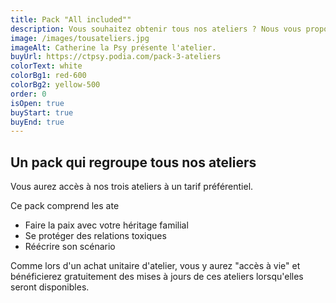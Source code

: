 ```yaml
---
title: Pack "All included""
description: Vous souhaitez obtenir tous nos ateliers ? Nous vous proposons un tarif préférentiel.
image: /images/tousateliers.jpg
imageAlt: Catherine la Psy présente l'atelier.
buyUrl: https://ctpsy.podia.com/pack-3-ateliers
colorText: white
colorBg1: red-600
colorBg2: yellow-500
order: 0
isOpen: true
buyStart: true
buyEnd: true
---
```


## Un pack qui regroupe tous nos ateliers

Vous aurez accès à nos trois ateliers à un tarif préférentiel.

Ce pack comprend les ate
- Faire la paix avec votre héritage familial
- Se protéger des relations toxiques
- Réécrire son scénario

<display-text>
Comme lors d'un achat unitaire d'atelier, vous y aurez "accès à vie" et bénéficierez gratuitement des mises à jours de ces ateliers lorsqu'elles seront disponibles.
</display-text>
